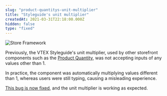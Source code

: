 ```yaml
---
slug: "product-quantitys-unit-multiplier"
title: "Styleguide's unit multiplier"
createdAt: 2021-03-31T22:18:00.000Z
hidden: false
type: "fixed"
---
```


![Store Framework](https://img.shields.io/badge/-Store%20Framework-red)

Previously, the VTEX Styleguide's unit multiplier, used by other storefront components such as the [Product Quantity](https://developers.vtex.com/vtex-developer-docs/docs/vtex-product-quantity), was not accepting inputs of any values other than 1.

In practice, the component was automatically multiplying values different than 1, whereas users were still typing, causing a misleading experience.

[This bug is now fixed](https://github.com/vtex/styleguide/pull/1366/files), and the unit multiplier is working as expected.